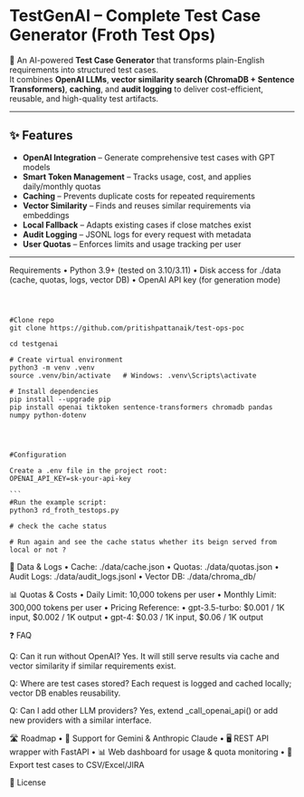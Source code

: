 # TestGenAI – Complete Test Case Generator (Froth Test Ops)

🚀 An AI-powered **Test Case Generator** that transforms plain-English requirements into structured test cases.  
It combines **OpenAI LLMs**, **vector similarity search (ChromaDB + Sentence Transformers)**, **caching**, and **audit logging** to deliver cost-efficient, reusable, and high-quality test artifacts.

---

## ✨ Features
- **OpenAI Integration** – Generate comprehensive test cases with GPT models
- **Smart Token Management** – Tracks usage, cost, and applies daily/monthly quotas
- **Caching** – Prevents duplicate costs for repeated requirements
- **Vector Similarity** – Finds and reuses similar requirements via embeddings
- **Local Fallback** – Adapts existing cases if close matches exist
- **Audit Logging** – JSONL logs for every request with metadata
- **User Quotas** – Enforces limits and usage tracking per user

---

Requirements
	•	Python 3.9+ (tested on 3.10/3.11)
	•	Disk access for ./data (cache, quotas, logs, vector DB)
	•	OpenAI API key (for generation mode)
 
``````



#Clone repo
git clone https://github.com/pritishpattanaik/test-ops-poc

cd testgenai

# Create virtual environment
python3 -m venv .venv
source .venv/bin/activate   # Windows: .venv\Scripts\activate

# Install dependencies
pip install --upgrade pip
pip install openai tiktoken sentence-transformers chromadb pandas numpy python-dotenv




#Configuration

Create a .env file in the project root:
OPENAI_API_KEY=sk-your-api-key

```
#Run the example script:
python3 rd_froth_testops.py

# check the cache status

# Run again and see the cache status whether its beign served from local or not ? 

``````

📂 Data & Logs
	•	Cache: ./data/cache.json
	•	Quotas: ./data/quotas.json
	•	Audit Logs: ./data/audit_logs.jsonl
	•	Vector DB: ./data/chroma_db/


 📊 Quotas & Costs
	•	Daily Limit: 10,000 tokens per user
	•	Monthly Limit: 300,000 tokens per user
	•	Pricing Reference:
	•	gpt-3.5-turbo: $0.001 / 1K input, $0.002 / 1K output
	•	gpt-4: $0.03 / 1K input, $0.06 / 1K output

❓ FAQ

Q: Can it run without OpenAI?
Yes. It will still serve results via cache and vector similarity if similar requirements exist.

Q: Where are test cases stored?
Each request is logged and cached locally; vector DB enables reusability.

Q: Can I add other LLM providers?
Yes, extend _call_openai_api() or add new providers with a similar interface.


🛣️ Roadmap
	•	🔗 Support for Gemini & Anthropic Claude
	•	🖥️ REST API wrapper with FastAPI
	•	📊 Web dashboard for usage & quota monitoring
	•	🧪 Export test cases to CSV/Excel/JIRA

 📜 License

